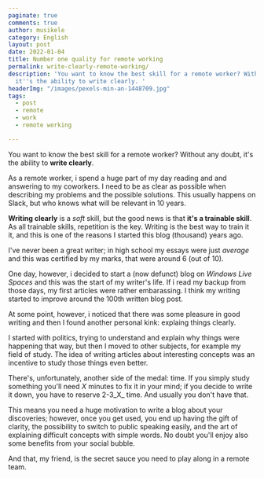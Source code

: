 ```yaml
---
paginate: true
comments: true
author: musikele
category: English
layout: post
date: 2022-01-04
title: Number one quality for remote working
permalink: write-clearly-remote-working/
description: 'You want to know the best skill for a remote worker? Without any doubt,
  it''s the ability to write clearly. '
headerImg: "/images/pexels-min-an-1448709.jpg"
tags:
  - post 
  - remote
  - work
  - remote working

---
```

You want to know the best skill for a remote worker? Without any doubt, it's the ability to **write clearly**.

As a remote worker, i spend a huge part of my day reading and and answering to my coworkers. I need to be as clear as possible when describing my problems and the possible solutions. This usually happens on Slack, but who knows what will be relevant in 10 years.

**Writing clearly** is a _soft_ skill, but the good news is that **it's a trainable skill**. As all trainable skills, repetition is the key. Writing is the best way to train it it, and this is one of the reasons I started this blog (thousand) years ago.

I've never been a great writer; in high school my essays were just _average_ and this was certified by my marks, that were around 6 (out of 10).

One day, however, i decided to start a (now defunct) blog on _Windows Live Spaces_ and this was the start of my writer's life. If i read my backup from those days, my first articles were rather embarassing. I think my writing started to improve around the 100th written blog post.

At some point, however, i noticed that there was some pleasure in good writing and then I found another personal kink: explaing things clearly.

I started with politics, trying to understand and explain why things were happening that way, but then I moved to other subjects, for example my field of study. The idea of writing articles about interesting concepts was an incentive to study those things even better.

There's, unfortunately, another side of the medal: time. If you simply study something you'll need _X_ minutes to fix it in your mind; if you decide to write it down, you have to reserve 2-3_X_ time. And usually you don't have that.

This means you need a huge motivation to write a blog about your discoveries; however, once you get used, you end up having the gift of clarity, the possibility to switch to public speaking easily, and the art of explaining difficult concepts with simple words. No doubt you'll enjoy also some benefits from your social bubble.

And that, my friend, is the secret sauce you need to play along in a remote team.